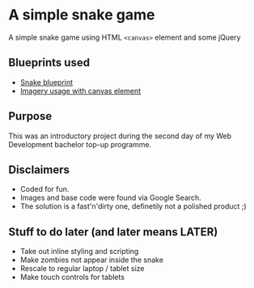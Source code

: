 # A simple snake game

A simple snake game using HTML `<canvas>` element and some jQuery

## Blueprints used

- [Snake blueprint](http://thecodeplayer.com/walkthrough/html5-game-tutorial-make-a-snake-game-using-html5-canvas-jquery "tutorial on thecodeplayer.com")
- [Imagery usage with canvas element](http://www.html5canvastutorials.com/tutorials/html5-canvas-images/)

## Purpose

This was an introductory project during the second day of my Web Development bachelor top-up programme.

## Disclaimers

- Coded for fun.
- Images and base code were found via Google Search.
- The solution is a fast'n'dirty one, definetily not a polished product ;)

## Stuff to do later (and later means LATER)

- Take out inline styling and scripting
- Make zombies not appear inside the snake
- Rescale to regular laptop / tablet size
- Make touch controls for tablets

